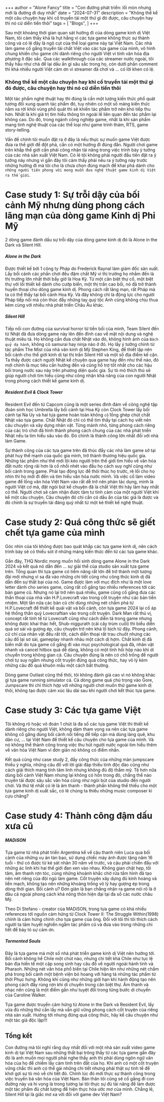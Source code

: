 +++
author = "Alone Fancy"
title = "Con đường phát triển: lối mòn nhưng mới là đường đi duy nhất"
date = "2024-07-31"
description = "Không thể kể một câu chuyện hay khi cố truyền tải một thứ gì đó được, câu chuyện hay thì nó cứ diễn tiến thôi"
tags = [
    "Blogs",
]
+++

Sau một khoảng thời gian quan sát hướng đi của dòng game kinh dị Việt Nam, tôi cảm thấy khá là hụt hẫng vì các tựa game không thực sự thành công và có lẽ đây là ngõ cụt của thể loại game này tại Việt Nam. Các nhà làm game cố gắng truyền tải chất Việt vào các tựa game của mình, vô hình chung khiến cho game chỉ dành riêng cho người Việt vì tính văn hóa địa phương ít đặc sắc. Qua các walkthrough của các streamer nước ngoài, tôi thấy hầu như chả để lại dấu ấn gì sâu sắc trong họ, còn dưới phần comment thì khá nhiều người Việt cảm ơn vì streamer đã chơi và ... có lời khen có lệ.

### Không thể kể một câu chuyện hay khi cố truyền tải một thứ gì đó được, câu chuyện hay thì nó cứ diễn tiến thôi

Một tác phẩm nghệ thuật hay thì đúng là cần một lượng kiến thức phổ quát tương đối xung quanh tác phẩm đó, tuy nhiên có một số mảng kiến thức nằm xa rời khỏi vùng phổ quát thì sẽ khiến tác phẩm trở nên khó tiếp thu hơn. Nhất là khi giá trị tìm hiểu thông tin ngoài lề liên quan đến tác phẩm lại không cao. Do đó, trong ngành công nghiệp game, nhất là khi sản phẩm mang tính nghệ thuật của các thể loại như game trinh thám, RTS, game story-telling.

Vấn đề chính tôi muốn đặt ra ở đây là nếu thực sự muốn game Việt được đưa ra thế giới để đột phá, cần có một hướng đi đúng đắn. Người chơi game trên khắp thế giới cần phải công nhận tài năng trong việc trình bày ý tưởng của các nhà sản xuất Việt Nam. Có lẽ tôi không phải người đầu tiên đặt ra ý tưởng này nhưng vì gần đây tôi cảm thấy phải nêu ra ý tưởng này trước những hướng đi mà tôi cho là chưa chọn đúng mạch để khai phá dành cho `những người tiên phong với mong muốn đưa nghệ thuật game kinh dị Việt ra thế giới`.

# Case study 1: Sự trỗi dậy của bối cảnh Mỹ nhưng dùng phong cách lãng mạn của dòng game Kinh dị Phi Mỹ

2 dòng game đánh dấu sự trỗi dậy của dòng game kinh dị đó là Alone in the Dark và Silent Hill.

##### Alone in the Dark

Được thiết kế bởi 1 công ty Pháp do Frederick Raynal làm giám đốc sản xuất. Lấy bối cảnh các phần chơi đều đậm chất Mỹ vì thị trường họ nhắm đến là thị trường lớn nhất thời bấy giờ là Hoa Kỳ. Từ một căn biệt thự cổ, một biệt thự với lối thiết kế dành cho cướp biển, một thị trấn cao bồi, nó đã trở thành huyền thoại cho dòng game kinh dị. Phong cách rất lãng mạn, rất Pháp mà ta có thể thấy tại bối cảnh Hoa Kỳ. Và đây không chỉ là động lực cho người Pháp tiếp nối mà còn thúc đẩy những tay quý tộc Anh cũng không chịu thua kém cùng với nhiều nhà phát triển Châu Âu khác.

##### Silent Hill

Tiếp nối con đường của survival horror từ tiền bối của mình, Team Silent đến từ Nhật đã đưa dòng game này lên đến đỉnh cao về mặt nội dung và nghệ thuật miêu tả. Họ không cần đưa chất Nhật vào đó, không hình ảnh của `Bách quỷ dạ hành`, không có samurai hay ninja nào ở đó. Họ lấy ý tưởng chính từ tác phẩm The Mist của nhà văn kinh dị Mỹ Stephen King, để thiết lập nên bối cảnh cho thế giới kinh dị tại thị trấn Silent Hill và một số địa điểm kế cận. Ta thấy được cách người Nhật kể chuyện qua game hay đến như thế nào, đó mới chính là mục tiêu cần hướng đến và cũng hỗ trợ tốt nhất cho các hậu bối trong nước sau này trên phương diện quốc gia. Sự tò mò thích thú sẽ giúp người chơi tìm hiểu cũng như công nhận khả năng của con người Nhật trong phong cách thiết kế game kinh dị.

##### Resident Evil & Clock Tower

Resident Evil đến từ Capcom cũng là một series đình đám về công nghệ tập đoàn sinh học Umbrella lấy bối cảnh tại Hoa Kỳ còn Clock Tower lấy bối cảnh tại Na Uy và hai tựa game hoàn toàn không `cố` lồng ghép chút chất Nhật vào tựa game. Chất Nhật đó chỉ có thể tìm thấy tại cách họ viết nên câu chuyện và xây dựng nhân vật. Từng mảnh nhỏ, từng phong cách riêng của các trò chơi đã hình thành phong cách chung của các nhà phát triển Nhật nếu ta tìm hiểu sâu vào đó. Đó chính là thành công lớn nhất đối với nhà làm Game.

Sự thành công của các tựa game trên đã thúc đẩy các nhà làm game sở tại phát huy thế mạnh của quốc gia mình, trở thành thương hiệu quốc gia. Những tác phẩm như thế mới lôi kéo người trên thế giới tìm hiểu về văn hóa đất nước rộng rãi hơn là cố nhồi nhét vào đầu họ cách suy nghĩ cũng như bối cảnh trong game. Phải tạo động lực để thôi thúc họ trước, rẽ lối cho họ nhìn thì họ mới đi đến và tìm hiểu văn hóa nước mình. Và việc cố làm video game để lồng văn hóa Việt Nam vào rất dễ trở nên phản tác dụng, mình là người Việt cơ mà, đặt ngòi bút kể chuyện đã là chất Việt thì hãy làm hay nhất có thể. Người chơi sẽ cảm nhận được tâm tư tình cảm của một người Việt khi kể một câu chuyện. Câu chuyện đó chỉ cần có dấu ấn của tác giả là được và đó chính là sự truyền tải đáng quý nhất từ một kẻ thiết kế nghệ thuật.

# Case study 2: Quá công thức sẽ giết chết tựa game của mình

Góc nhìn của tôi không được bao quát khắp các tựa game kinh dị, nên cách trình bày sẽ có thiếu sót ở những mảng kiến thức đến từ các tựa game khác.

Gần đây, THQ Nordic mong muốn hồi sinh dòng game Alone in the Dark 2024 và kết quả nó dẫn đến ... sự giải thể của studio sản xuất tựa game trên. Tổng quan thì tựa game có tiềm năng rất lớn để trở thành một tượng đài mới nhưng vì sa đà vào những chi tiết cũng như công thức kinh dị đã dẫn đến sự thất bại của nó. Game được làm với mục đích như là một love letter dành cho series game, cũng rất cố gắng tạo nhiều references tới các bản game cũ. Nhưng nó lại trở nên quá nhiều, game cũng cố gắng đưa các thần thoại của nhà văn H.P.Lovecraft vào trong cốt truyện như các bản tiền nhiệm. Một lần nữa các bản cũ chỉ dùng những nét chấm phá từ H.P.Lovecraft để thiết kế quái vật và bối cảnh, còn tựa game 2024 lại cố áp hệ thống thần quỷ Lovecraftian vào trong cốt truyện. Dark Man rất thú vị, concept rất tinh tế từ Lovecraft cũng như cách diễn tả trong game nhưng không được khai thác hết, Shub-niggurath (cái cây trùm cuối) thì biểu diễn quá sơ sài và gượng ép, câu chuyện trở nên khá lố bịch từ đây. Phong cảnh, cử chỉ của nhân vật đều rất tốt, cách diễn thoại rất trau chuốt nhưng các câu đố lại sơ sài, gameplay nhanh nhảu một cách dị hợm. Chất kinh dị đã biến mất do tựa game cố gắng đi vào mục psychological quá đà, nhân vật nhanh và cancel hitbox quá dễ dàng, không có một tính hồi hộp nào khi di chuyển trong không gian cả. Câu chuyện đúng là nên có chỗ trống để người chơi tự suy ngẫm nhưng cốt truyện đừng quá công thức, hay vô lý kèm những câu đố quá khuôn mẫu một cách bất thường.

Dòng game Outlast cũng thế thôi, tôi không đánh giá cao vì nó không khác gì tựa game running simulator cả. Cả dòng game quá chú trọng vào Gore, Jumpscare thì chỉ thích hợp với những người chơi muốn thử game kinh dị thôi, không tạo được cảm xúc lâu dài sau khi người chơi kết thúc tựa game.

# Case study 3: Các tựa game Việt

Tôi không rõ hoặc võ đoán 1 chút là đa số các tựa game Việt thì thiết kế dành riêng cho người Việt, không dám tham vọng xa nên các tựa game không cố gắng dùng bối cảnh nổi tiếng để tiếp cận mà dùng làng quê, khu dân cư, ... tại Việt Nam để thiết kế câu chuyện cho tựa game của mình. Và nó không thể thành công trong việc thu hút người nước ngoài tìm hiểu thêm về văn hóa Việt Nam vì đơn giản nó không có điểm nhấn.

Kết quả cũng như case study 2, đầy công thức của những màn jumpscare thiếu ý nghĩa, những câu đố với lời giải đáp thiếu tính độc đáo cũng như cách giải thích mang tính tâm linh nhưng không đủ độ thẩm mỹ. Tệ hơn nữa dùng bối cảnh Việt Nam nhưng lại không có hồn trong đó, chẳng thể nào truyền tải được sâu sắc văn hóa cũng như ngòi bút của studio đến người chơi. Và thứ tệ nhất có lẽ là âm thanh - thành phần không thể thiếu cho một tựa game kinh dị xuất sắc, có lẽ chúng ta thiếu những music composer kì cựu chăng?

# Case study 4: Thành công đậm dấu xưa cũ

##### MADiSON

Tựa game từ nhà phát triển Argentina kể về cậu thanh niên Luca qua bối cảnh của những vụ án tàn bạo, sử dụng chiếc máy ảnh được tặng năm 16 tuổi - thứ có được từ kẻ sát nhân 30 năm về trước, và cậu phải chiến đấu với những ác linh khi hai thế giới đan xen vào nhau. Không gian chật hẹp, tối tăm, âm thanh rợn tóc, cùng những khoảnh khắc chờ rửa tấm hình đã tạo nên nét riêng của đội ngũ làm game. Cốt truyện xây dựng đủ kinh hoàng và liền mạch, không tạo nên những khoảng trống vô lý hay gượng ép trong dòng thời gian. Bối cảnh ư? Đơn giản là bạn chẳng nhận ra game nói rõ là ở đâu cả ngoài phong cách khá nông thôn hiện đại tại đa số các nước châu Mỹ.

Theo Di Stefano - creator của MADiSON, trong tựa game có khá nhiều references tới nguồn cảm hứng từ Clock Tower II: The Struggle Within(1998) chính là cảm hứng chính cho tựa game của ông. Đối với tôi thì tôi thích cách người ta tâm huyết nghiền ngẫm tác phẩm cũ và đưa vào trong những chi tiết để bày tỏ sự cảm ơn.

##### Tormented Souls

Đây là tựa game mà một số nhà phát triển game kinh dị Việt nên hướng tới. Bối cảnh không hề Chile một chút nào, nhưng chi tiết khá Chile như tục lệ bản địa hiến tế một cặp song sinh hay câu đố về người ngoài hành tinh và Pharaoh. Những nét văn hóa phổ biến tại Chile hiện lên như những nét chấm phá trong bối cảnh một bệnh viện bỏ hoang với hàng tá những tác phẩm từ thời Phục hưng. Không khí cũng như những giới hạn khi hành động tạo nên phong cách đầy rùng rợn khi di chuyển trong căn biệt thự. Âm thanh và nhạc nền cũng là một điểm gần như tuyệt đối trong từng bước di chuyển của Caroline Walker.

Tựa game được truyền cảm hứng từ Alone in the Dark và Resident Evil, lấy vừa đủ những thứ cần lấy mà vẫn giữ vững phong cách cốt truyện của riêng nhà sản xuất. Hướng tới nhưng đừng quá công thức, hãy kể câu chuyện như một tác giả độc lập!!!

## Tổng kết

Con đường mà tôi nghĩ rằng duy nhất đối với một nhà sản xuất video game kinh dị tại Việt Nam sau những thất bại trông thấy từ các tựa game gần đây đó là anh muốn mọi người phải nghe thấy anh thì phải dùng ngôn ngữ văn hóa của họ để chiếm lấy cảm tình trên đất của họ. Khi anh có một cốt truyện vững chắc thì anh có thể gài những chi tiết nhưng phải thật sự tinh tế để khơi gợi sự tò mò về chi tiết đó. Chính lúc đó mới thực sự thành công trong việc truyền bá văn hóa của Việt Nam. Bản thân tôi cũng sẽ cố gắng đi con đường này và hi vọng là trong tương lai tôi thực sự đủ tài năng để làm được một tác phẩm đủ chất lượng để hiện thực hóa ước mơ của mình. Chẳng lẽ, Silent Hill lại là giấc mơ xa vời đối với game dev Việt Nam?
